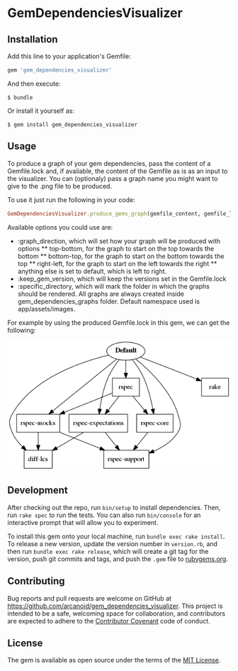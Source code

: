 # GemDependenciesVisualizer

## Installation

Add this line to your application's Gemfile:

```ruby
gem 'gem_dependencies_visualizer'
```

And then execute:

    $ bundle

Or install it yourself as:

    $ gem install gem_dependencies_visualizer

## Usage

To produce a graph of your gem dependencies, pass the content of a Gemfile.lock and, if available, the content of the Gemfile as is as an input to the visualizer. You can (optionaly) pass a graph name you might want to give to the .png file to be produced. 

To use it just run the following in your code:

```ruby
GemDependenciesVisualizer.produce_gems_graph(gemfile_content, gemfile_lock_content, graph_name, options = {})
```

Available options you could use are:

* :graph_direction, which will set how your graph will be produced with options
** top-bottom, for the graph to start on the top towards the bottom
** bottom-top, for the graph to start on the bottom towards the top
** right-left, for the graph to start on the left towards the right
** anything else is set to default, which is left to right.
* :keep_gem_version, which will keep the versions set in the Gemfile.lock
* :specific_directory, which will mark the folder in which the graphs should be rendered. All graphs are always created inside gem_dependencies_graphs folder. Default namespace used is app/assets/images.

For example by using the produced Gemfile.lock in this gem, we can get the following:

![Sample produced graph](https://raw.githubusercontent.com/arcanoid/gem_dependencies_visualizer/master/sample_images/graph_sample.png)

## Development

After checking out the repo, run `bin/setup` to install dependencies. Then, run `rake spec` to run the tests. You can also run `bin/console` for an interactive prompt that will allow you to experiment.

To install this gem onto your local machine, run `bundle exec rake install`. To release a new version, update the version number in `version.rb`, and then run `bundle exec rake release`, which will create a git tag for the version, push git commits and tags, and push the `.gem` file to [rubygems.org](https://rubygems.org).

## Contributing

Bug reports and pull requests are welcome on GitHub at https://github.com/arcanoid/gem_dependencies_visualizer. This project is intended to be a safe, welcoming space for collaboration, and contributors are expected to adhere to the [Contributor Covenant](contributor-covenant.org) code of conduct.


## License

The gem is available as open source under the terms of the [MIT License](http://opensource.org/licenses/MIT).

